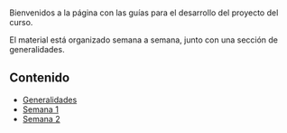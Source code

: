 <br/>

Bienvenidos a la página con las guías para el desarrollo del proyecto del curso.

El material está organizado semana a semana, junto con una sección de generalidades.

## Contenido

- [Generalidades](./generalidades.md)
- [Semana 1](./semanas/semana1/semana1.md)
- [Semana 2](./semanas/semana2/semana2.md)
